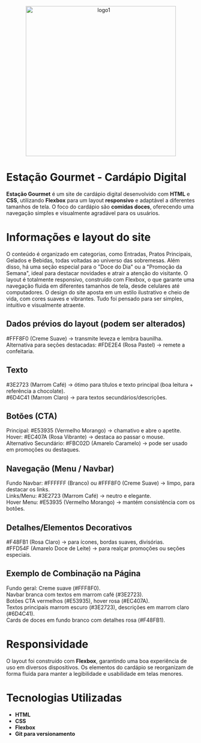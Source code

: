 <p align="center">
  <img width="400" height="400" alt="logo1" src="https://github.com/user-attachments/assets/24aea05c-bd3b-408b-882d-58ace6bd47b2" />
</p>

# Estação Gourmet - Cardápio Digital

**Estação Gourmet** é um site de cardápio digital desenvolvido com **HTML** e **CSS**, utilizando **Flexbox** para um layout **responsivo** e adaptável a diferentes tamanhos de tela. O foco do cardápio são **comidas doces**, oferecendo uma navegação simples e visualmente agradável para os usuários.

# Informações e layout do site

O conteúdo é organizado em categorias, como Entradas, Pratos Principais, Gelados e Bebidas, todas voltadas ao universo das sobremesas. Além disso, há uma seção especial para o "Doce do Dia" ou a "Promoção da Semana", ideal para destacar novidades e atrair a atenção do visitante. O layout é totalmente responsivo, construído com Flexbox, o que garante uma navegação fluida em diferentes tamanhos de tela, desde celulares até computadores. O design do site aposta em um estilo ilustrativo e cheio de vida, com cores suaves e vibrantes. Tudo foi pensado para ser simples, intuitivo e visualmente atraente.

## Dados prévios do layout (podem ser alterados)

#FFF8F0 (Creme Suave) → transmite leveza e lembra baunilha.<br>
Alternativa para seções destacadas: #FDE2E4 (Rosa Pastel) → remete a confeitaria.<br>

## Texto

#3E2723 (Marrom Café) → ótimo para títulos e texto principal (boa leitura + referência a chocolate).<br>
#6D4C41 (Marrom Claro) → para textos secundários/descrições.<br>

## Botões (CTA)

Principal: #E53935 (Vermelho Morango) → chamativo e abre o apetite.<br>
Hover: #EC407A (Rosa Vibrante) → destaca ao passar o mouse.<br>
Alternativo Secundário: #FBC02D (Amarelo Caramelo) → pode ser usado em promoções ou destaques.<br>

## Navegação (Menu / Navbar)

Fundo Navbar: #FFFFFF (Branco) ou #FFF8F0 (Creme Suave) → limpo, para destacar os links.<br>
Links/Menu: #3E2723 (Marrom Café) → neutro e elegante.<br>
Hover Menu: #E53935 (Vermelho Morango) → mantém consistência com os botões.<br>

## Detalhes/Elementos Decorativos

#F48FB1 (Rosa Claro) → para ícones, bordas suaves, divisórias.<br>
#FFD54F (Amarelo Doce de Leite) → para realçar promoções ou seções especiais.<br>

## Exemplo de Combinação na Página

Fundo geral: Creme suave (#FFF8F0).<br>
Navbar branca com textos em marrom café (#3E2723).<br>
Botões CTA vermelhos (#E53935), hover rosa (#EC407A).<br>
Textos principais marrom escuro (#3E2723), descrições em marrom claro (#6D4C41).<br>
Cards de doces em fundo branco com detalhes rosa (#F48FB1).<br>

# Responsividade

O layout foi construído com **Flexbox**, garantindo uma boa experiência de uso em diversos dispositivos. Os elementos do cardápio se reorganizam de forma fluida para manter a legibilidade e usabilidade em telas menores.

# Tecnologias Utilizadas

- **HTML**  
- **CSS**  
- **Flexbox**
- **Git para versionamento**
